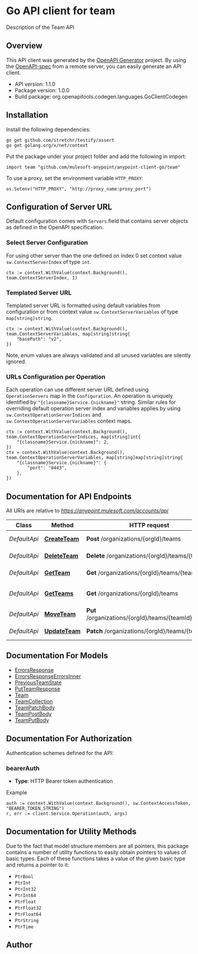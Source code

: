 # Go API client for team

Description of the Team API

## Overview
This API client was generated by the [OpenAPI Generator](https://openapi-generator.tech) project.  By using the [OpenAPI-spec](https://www.openapis.org/) from a remote server, you can easily generate an API client.

- API version: 1.1.0
- Package version: 1.0.0
- Build package: org.openapitools.codegen.languages.GoClientCodegen

## Installation

Install the following dependencies:

```shell
go get github.com/stretchr/testify/assert
go get golang.org/x/net/context
```

Put the package under your project folder and add the following in import:

```golang
import team "github.com/mulesoft-anypoint/anypoint-client-go/team"
```

To use a proxy, set the environment variable `HTTP_PROXY`:

```golang
os.Setenv("HTTP_PROXY", "http://proxy_name:proxy_port")
```

## Configuration of Server URL

Default configuration comes with `Servers` field that contains server objects as defined in the OpenAPI specification.

### Select Server Configuration

For using other server than the one defined on index 0 set context value `sw.ContextServerIndex` of type `int`.

```golang
ctx := context.WithValue(context.Background(), team.ContextServerIndex, 1)
```

### Templated Server URL

Templated server URL is formatted using default variables from configuration or from context value `sw.ContextServerVariables` of type `map[string]string`.

```golang
ctx := context.WithValue(context.Background(), team.ContextServerVariables, map[string]string{
	"basePath": "v2",
})
```

Note, enum values are always validated and all unused variables are silently ignored.

### URLs Configuration per Operation

Each operation can use different server URL defined using `OperationServers` map in the `Configuration`.
An operation is uniquely identified by `"{classname}Service.{nickname}"` string.
Similar rules for overriding default operation server index and variables applies by using `sw.ContextOperationServerIndices` and `sw.ContextOperationServerVariables` context maps.

```golang
ctx := context.WithValue(context.Background(), team.ContextOperationServerIndices, map[string]int{
	"{classname}Service.{nickname}": 2,
})
ctx = context.WithValue(context.Background(), team.ContextOperationServerVariables, map[string]map[string]string{
	"{classname}Service.{nickname}": {
		"port": "8443",
	},
})
```

## Documentation for API Endpoints

All URIs are relative to *https://anypoint.mulesoft.com/accounts/api*

Class | Method | HTTP request | Description
------------ | ------------- | ------------- | -------------
*DefaultApi* | [**CreateTeam**](docs/DefaultApi.md#createteam) | **Post** /organizations/{orgId}/teams | Create a new team
*DefaultApi* | [**DeleteTeam**](docs/DefaultApi.md#deleteteam) | **Delete** /organizations/{orgId}/teams/{teamId} | Delete a team by id
*DefaultApi* | [**GetTeam**](docs/DefaultApi.md#getteam) | **Get** /organizations/{orgId}/teams/{teamId} | Read a team by id
*DefaultApi* | [**GetTeams**](docs/DefaultApi.md#getteams) | **Get** /organizations/{orgId}/teams | Read all Teams for a given org
*DefaultApi* | [**MoveTeam**](docs/DefaultApi.md#moveteam) | **Put** /organizations/{orgId}/teams/{teamId}/parent | Move a team
*DefaultApi* | [**UpdateTeam**](docs/DefaultApi.md#updateteam) | **Patch** /organizations/{orgId}/teams/{teamId} | Update a team by id


## Documentation For Models

 - [ErrorsResponse](docs/ErrorsResponse.md)
 - [ErrorsResponseErrorsInner](docs/ErrorsResponseErrorsInner.md)
 - [PreviousTeamState](docs/PreviousTeamState.md)
 - [PutTeamResponse](docs/PutTeamResponse.md)
 - [Team](docs/Team.md)
 - [TeamCollection](docs/TeamCollection.md)
 - [TeamPatchBody](docs/TeamPatchBody.md)
 - [TeamPostBody](docs/TeamPostBody.md)
 - [TeamPutBody](docs/TeamPutBody.md)


## Documentation For Authorization


Authentication schemes defined for the API:
### bearerAuth

- **Type**: HTTP Bearer token authentication

Example

```golang
auth := context.WithValue(context.Background(), sw.ContextAccessToken, "BEARER_TOKEN_STRING")
r, err := client.Service.Operation(auth, args)
```


## Documentation for Utility Methods

Due to the fact that model structure members are all pointers, this package contains
a number of utility functions to easily obtain pointers to values of basic types.
Each of these functions takes a value of the given basic type and returns a pointer to it:

* `PtrBool`
* `PtrInt`
* `PtrInt32`
* `PtrInt64`
* `PtrFloat`
* `PtrFloat32`
* `PtrFloat64`
* `PtrString`
* `PtrTime`

## Author



